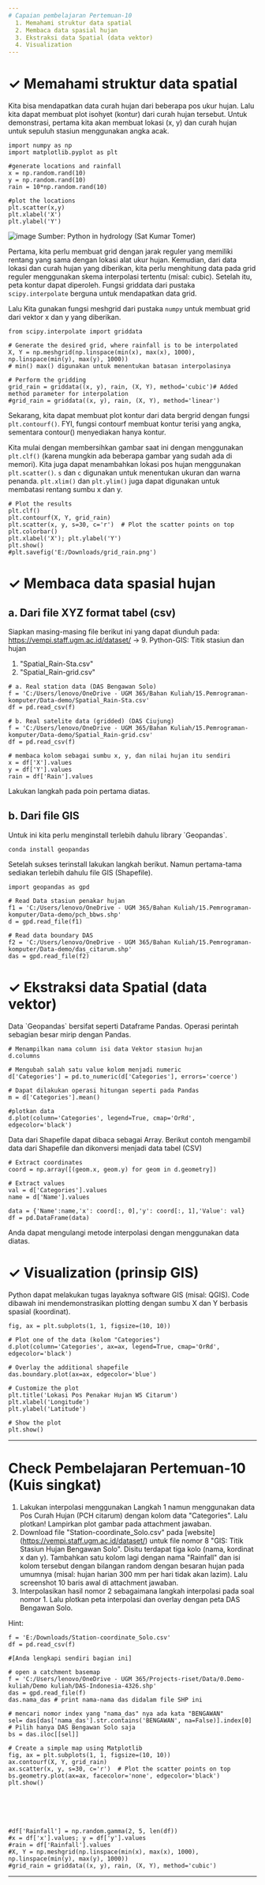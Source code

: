 ```yaml
---
# Capaian pembelajaran Pertemuan-10
  1. Memahami struktur data spatial
  2. Membaca data spasial hujan
  3. Ekstraksi data Spatial (data vektor)
  4. Visualization
---
```


<h1>&#x2713; Memahami struktur data spatial </h1>
Kita bisa mendapatkan data curah hujan dari beberapa pos ukur hujan. Lalu kita dapat membuat plot isohyet (kontur) dari curah hujan tersebut. 
Untuk demonstrasi, pertama kita akan membuat lokasi (x, y) dan curah hujan untuk sepuluh stasiun menggunakan angka acak.

```{python}
import numpy as np
import matplotlib.pyplot as plt

#generate locations and rainfall
x = np.random.rand(10)
y = np.random.rand(10)
rain = 10*np.random.rand(10)

#plot the locations
plt.scatter(x,y)
plt.xlabel('X')
plt.ylabel('Y')
```
![image](https://github.com/vempi/course-python-programming/assets/34568583/9c15d6be-16bf-4f0b-8baa-a8d4808b76c0)
Sumber: Python in hydrology (Sat Kumar Tomer)

Pertama, kita perlu membuat grid dengan jarak reguler yang memiliki rentang yang sama dengan lokasi alat ukur hujan. 
Kemudian, dari data lokasi dan curah hujan yang diberikan, kita perlu menghitung data pada grid reguler menggunakan skema interpolasi tertentu (misal: cubic). 
Setelah itu, peta kontur dapat diperoleh. Fungsi griddata dari pustaka `scipy.interpolate` berguna untuk mendapatkan data grid. 

Lalu Kita gunakan fungsi meshgrid dari pustaka `numpy` untuk membuat grid dari vektor x dan y yang diberikan.

```{python}
from scipy.interpolate import griddata

# Generate the desired grid, where rainfall is to be interpolated
X, Y = np.meshgrid(np.linspace(min(x), max(x), 1000), np.linspace(min(y), max(y), 1000))
# min() max() digunakan untuk menentukan batasan interpolasinya

# Perform the gridding
grid_rain = griddata((x, y), rain, (X, Y), method='cubic')# Added method parameter for interpolation
#grid_rain = griddata((x, y), rain, (X, Y), method='linear')

```
Sekarang, kita dapat membuat plot kontur dari data bergrid dengan fungsi `plt.contourf()`. 
FYI, fungsi contourf membuat kontur terisi yang angka, sementara contour() menyediakan hanya kontur. 

Kita mulai dengan membersihkan gambar saat ini dengan menggunakan `plt.clf()` (karena mungkin ada beberapa gambar yang sudah ada di memori).
Kita juga dapat menambahkan lokasi pos  hujan menggunakan `plt.scatter()`. `s` dan `c` digunakan untuk menentukan ukuran dan warna penanda. 
`plt.xlim()` dan `plt.ylim()` juga dapat digunakan untuk membatasi rentang sumbu x dan y.

```{python}
# Plot the results
plt.clf()
plt.contourf(X, Y, grid_rain)
plt.scatter(x, y, s=30, c='r')  # Plot the scatter points on top
plt.colorbar()
plt.xlabel('X'); plt.ylabel('Y')
plt.show()
#plt.savefig('E:/Downloads/grid_rain.png')
```

<h1>&#x2713; Membaca data spasial hujan </h1>

<h2> a. Dari file XYZ format tabel (csv) </h2>

Siapkan masing-masing file berikut ini yang dapat diunduh pada:
https://vempi.staff.ugm.ac.id/dataset/ -> 9. Python-GIS: Titik stasiun dan hujan

1. "Spatial_Rain-Sta.csv"
2. "Spatial_Rain-grid.csv"

```{python}
# a. Real station data (DAS Bengawan Solo)
f = 'C:/Users/lenovo/OneDrive - UGM 365/Bahan Kuliah/15.Pemrograman-komputer/Data-demo/Spatial_Rain-Sta.csv'
df = pd.read_csv(f)

# b. Real satelite data (gridded) (DAS Ciujung)
f = 'C:/Users/lenovo/OneDrive - UGM 365/Bahan Kuliah/15.Pemrograman-komputer/Data-demo/Spatial_Rain-grid.csv'
df = pd.read_csv(f)

# membaca kolom sebagai sumbu x, y, dan nilai hujan itu sendiri
x = df['X'].values
y = df['Y'].values
rain = df['Rain'].values
```

Lakukan langkah pada poin pertama diatas.

<h2> b. Dari file GIS </h2>
Untuk ini kita perlu menginstall terlebih dahulu library `Geopandas`.

```{python}
conda install geopandas
```

Setelah sukses terinstall lakukan langkah berikut. 
Namun pertama-tama sediakan terlebih dahulu file GIS (Shapefile).

```{python}
import geopandas as gpd

# Read Data stasiun penakar hujan
f1 = 'C:/Users/lenovo/OneDrive - UGM 365/Bahan Kuliah/15.Pemrograman-komputer/Data-demo/pch_bbws.shp'
d = gpd.read_file(f1)

# Read data boundary DAS
f2 = 'C:/Users/lenovo/OneDrive - UGM 365/Bahan Kuliah/15.Pemrograman-komputer/Data-demo/das_citarum.shp'
das = gpd.read_file(f2)
```


<h1>&#x2713; Ekstraksi data Spatial (data vektor)  </h1>
Data `Geopandas` bersifat seperti Dataframe Pandas. Operasi perintah sebagian besar mirip dengan Pandas.

```{python}
# Menampilkan nama column isi data Vektor stasiun hujan
d.columns

# Mengubah salah satu value kolom menjadi numeric
d['Categories'] = pd.to_numeric(d['Categories'], errors='coerce')

# Dapat dilakukan operasi hitungan seperti pada Pandas
m = d['Categories'].mean()

#plotkan data
d.plot(column='Categories', legend=True, cmap='OrRd', edgecolor='black')

```

Data dari Shapefile dapat dibaca sebagai Array.
Berikut contoh mengambil data dari Shapefile dan dikonversi menjadi data tabel (CSV)

```{python}
# Extract coordinates
coord = np.array([(geom.x, geom.y) for geom in d.geometry])

# Extract values
val = d['Categories'].values 
name = d['Name'].values 

data = {'Name':name,'x': coord[:, 0],'y': coord[:, 1],'Value': val}
df = pd.DataFrame(data)
```
Anda dapat mengulangi metode interpolasi dengan menggunakan data diatas.


<h1>&#10003; Visualization (prinsip GIS) </h1>
Python dapat melakukan tugas layaknya software GIS (misal: QGIS).
Code dibawah ini mendemonstrasikan plotting dengan sumbu X dan Y berbasis spasial (koordinat).

```{python}
fig, ax = plt.subplots(1, 1, figsize=(10, 10))

# Plot one of the data (kolom "Categories")
d.plot(column='Categories', ax=ax, legend=True, cmap='OrRd', edgecolor='black')

# Overlay the additional shapefile
das.boundary.plot(ax=ax, edgecolor='blue')

# Customize the plot
plt.title('Lokasi Pos Penakar Hujan WS Citarum')
plt.xlabel('Longitude')
plt.ylabel('Latitude')

# Show the plot
plt.show()

```


---
# Check Pembelajaran Pertemuan-10 (Kuis singkat)
  1. Lakukan interpolasi menggunakan Langkah 1 namun menggunakan data Pos Curah Hujan (PCH citarum) dengan kolom data "Categories". Lalu plotkan!
Lampirkan plot gambar pada attachment jawaban.
  2. Download file "Station-coordinate_Solo.csv" pada [website] (https://vempi.staff.ugm.ac.id/dataset/) untuk file nomor 8 "GIS: Titik Stasiun Hujan Bengawan Solo". Disitu terdapat tiga kolo (nama, kordinat x dan y). Tambahkan satu kolom lagi dengan nama "Rainfall" dan isi kolom tersebut dengan bilangan random dengan besaran hujan pada umumnya (misal: hujan harian 300 mm per hari tidak akan lazim). 
Lalu screenshot 10 baris awal di attachment jawaban.
  3. Interpolasikan hasil nomor 2 sebagaimana langkah interpolasi pada soal nomor 1. Lalu plotkan peta interpolasi dan overlay dengan peta DAS Bengawan Solo. 

Hint:
```{python}
f = 'E:/Downloads/Station-coordinate_Solo.csv'
df = pd.read_csv(f)

#[Anda lengkapi sendiri bagian ini]

# open a catchment basemap
f = 'C:/Users/lenovo/OneDrive - UGM 365/Projects-riset/Data/0.Demo-kuliah/Demo kuliah/DAS-Indonesia-4326.shp'
das = gpd.read_file(f)
das.nama_das # print nama-nama das didalam file SHP ini

# mencari nomor index yang "nama_das" nya ada kata "BENGAWAN" 
sel= das[das['nama_das'].str.contains('BENGAWAN', na=False)].index[0]
# Pilih hanya DAS Bengawan Solo saja
bs = das.iloc[[sel]]

# Create a simple map using Matplotlib
fig, ax = plt.subplots(1, 1, figsize=(10, 10))
ax.contourf(X, Y, grid_rain)
ax.scatter(x, y, s=30, c='r')  # Plot the scatter points on top
bs.geometry.plot(ax=ax, facecolor='none', edgecolor='black')
plt.show()






#df['Rainfall'] = np.random.gamma(2, 5, len(df))
#x = df['x'].values; y = df['y'].values
#rain = df['Rainfall'].values
#X, Y = np.meshgrid(np.linspace(min(x), max(x), 1000), np.linspace(min(y), max(y), 1000))
#grid_rain = griddata((x, y), rain, (X, Y), method='cubic')

```
---


